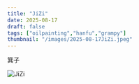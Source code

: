 ```yaml
---
title: "JiZi"
date: 2025-08-17
draft: false
tags: ["oilpainting","hanfu","grampy"]
thumbnail: "/images/2025-08-17JiZi.jpeg"
---
```


箕子

![JiZi](/images/2025-08-17JiZi.jpeg)